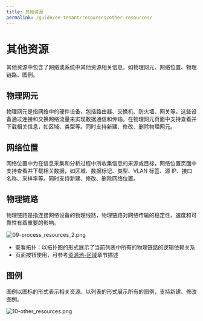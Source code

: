 ```yaml
---
title: 其他资源
permalink: /guide/ee-tenant/resources/other-resources/
---
```


# 其他资源

其他资源中包含了网络或系统中其他资源相关信息，如物理网元、网络位置、物理链路、图例。

## 物理网元

物理网元是指网络中的硬件设备，包括路由器、交换机、防火墙、网关等。这些设备通过连接和交换网络流量来实现数据通信和传输。在物理网元页面中支持查看并下载相关信息，如区域、类型等。同时支持新建、修改、删除物理网元。

## 网络位置

网络位置中为在信息采集和分析过程中所收集信息的来源或目标，网络位置页面中支持查看并下载相关数据，如区域、数据标记、类型、VLAN 标签、源 IP、接口名称、采样率等。同时支持新建、修改、删除网络位置。

## 物理链路

物理链路是指连接网络设备的物理线路，物理链路对网络传输的稳定性、速度和可靠性有着重要的影响。

![09-process_resources_2.png](https://yunshan-guangzhou.oss-cn-beijing.aliyuncs.com/pub/pic/202304266449023482d95.png)

- 查看拓扑：以拓扑图的形式展示了当前列表中所有的物理链路的逻辑依赖关系
- 页面按钮使用，可参考[资源池-区域](./network-resources/)章节描述

## 图例

图例以图标的形式表示相关资源。以列表的形式展示所有的图例，支持新建、修改图例。

![10-other_resources.png](https://yunshan-guangzhou.oss-cn-beijing.aliyuncs.com/pub/pic/202304266449034569faf.png)
